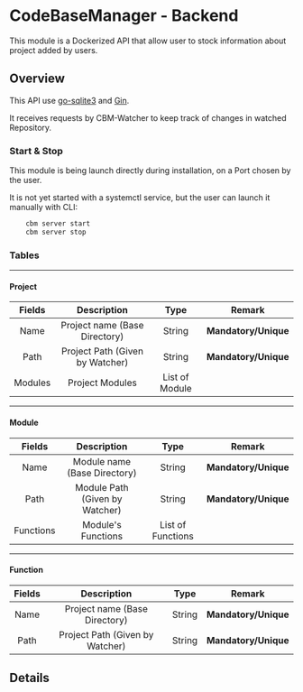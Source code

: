 # CodeBaseManager - Backend

This module is a Dockerized API that allow user to stock information about project added by users.

## Overview

This API use [go-sqlite3](https://github.com/mattn/go-sqlite3) and [Gin](https://github.com/gin-gonic/gin).

It receives requests by CBM-Watcher to keep track of changes in watched Repository.



### Start & Stop

This module is being launch directly during installation, on a Port chosen by the user.

It is not yet started with a systemctl service, but the user can launch it manually with CLI:

```bash
    cbm server start
    cbm server stop
```

### Tables

---
#### Project
|  Fields   | Description                       | Type                  | Remark                    |
|:---------:|:---------------------------------:|:---------------------:|:-------------------------:|
| Name      | Project name (Base Directory)     | String                | **Mandatory/Unique**      |
| Path      | Project Path (Given by Watcher)   | String                | **Mandatory/Unique**      |
| Modules   | Project Modules                   | List of Module        |                           |

---
#### Module
|  Fields   | Description                       | Type                  | Remark                    |
|:---------:|:---------------------------------:|:---------------------:|:-------------------------:|
| Name      | Module name (Base Directory)      | String                | **Mandatory/Unique**      |
| Path      | Module Path (Given by Watcher)    | String                | **Mandatory/Unique**      |
| Functions | Module's Functions                | List of Functions     |                           |

---
#### Function
|  Fields   | Description                       | Type                  | Remark                    |
|:---------:|:---------------------------------:|:---------------------:|:-------------------------:|
| Name      | Project name (Base Directory)     | String                | **Mandatory/Unique**      |
| Path      | Project Path (Given by Watcher)   | String                | **Mandatory/Unique**      |


## Details
